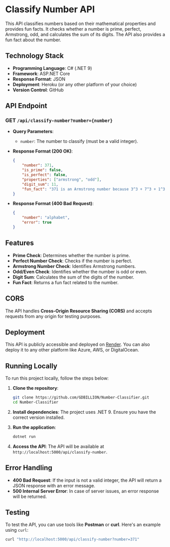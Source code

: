
# Classify Number API

This API classifies numbers based on their mathematical properties and provides fun facts. It checks whether a number is prime, perfect, Armstrong, odd, and calculates the sum of its digits. The API also provides a fun fact about the number.

## Technology Stack

- **Programming Language**: C# (.NET 9)
- **Framework**: ASP.NET Core
- **Response Format**: JSON
- **Deployment**: Heroku (or any other platform of your choice)
- **Version Control**: GitHub

## API Endpoint

### **GET** `/api/classify-number?number={number}`

- **Query Parameters**:
  - `number`: The number to classify (must be a valid integer).
  
- **Response Format (200 OK)**:
  ```json
  {
      "number": 371,
      "is_prime": false,
      "is_perfect": false,
      "properties": ["armstrong", "odd"],
      "digit_sum": 11,
      "fun_fact": "371 is an Armstrong number because 3^3 + 7^3 + 1^3 = 371"
  }
  ```

- **Response Format (400 Bad Request)**:
  ```json
  {
      "number": "alphabet",
      "error": true
  }
  ```

## Features

- **Prime Check**: Determines whether the number is prime.
- **Perfect Number Check**: Checks if the number is perfect.
- **Armstrong Number Check**: Identifies Armstrong numbers.
- **Odd/Even Check**: Identifies whether the number is odd or even.
- **Digit Sum**: Calculates the sum of the digits of the number.
- **Fun Fact**: Returns a fun fact related to the number.

## CORS

The API handles **Cross-Origin Resource Sharing (CORS)** and accepts requests from any origin for testing purposes. 

## Deployment

This API is publicly accessible and deployed on [Render](https://number-classifier-obqm.onrender.com). You can also deploy it to any other platform like Azure, AWS, or DigitalOcean.

## Running Locally

To run this project locally, follow the steps below:

1. **Clone the repository**:
   ```bash
   git clone https://github.com/GDBILLION/Number-Classifier.git
   cd Number-Classifier
   ```

2. **Install dependencies**:
   The project uses .NET 9. Ensure you have the correct version installed.

3. **Run the application**:
   ```bash
   dotnet run
   ```

4. **Access the API**:
   The API will be available at `http://localhost:5000/api/classify-number`.

## Error Handling

- **400 Bad Request**: If the input is not a valid integer, the API will return a JSON response with an error message.
- **500 Internal Server Error**: In case of server issues, an error response will be returned.

## Testing

To test the API, you can use tools like **Postman** or **curl**. Here's an example using `curl`:

```bash
curl "http://localhost:5000/api/classify-number?number=371"
```

